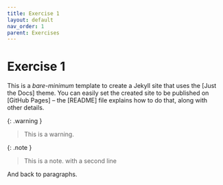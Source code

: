 ```yaml
---
title: Exercise 1
layout: default
nav_order: 1
parent: Exercises
---
```


# Exercise 1

This is a *bare-minimum* template to create a Jekyll site that uses the [Just the Docs] theme. You can easily set the created site to be published on [GitHub Pages] – the [README] file explains how to do that, along with other details.

{: .warning }
> This is a warning.

{: .note }
> This is a note.
> with a second line

And back to paragraphs.
